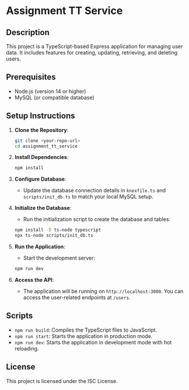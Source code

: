 # Assignment TT Service

## Description
This project is a TypeScript-based Express application for managing user data. It includes features for creating, updating, retrieving, and deleting users.

## Prerequisites
- Node.js (version 14 or higher)
- MySQL (or compatible database)

## Setup Instructions

1. **Clone the Repository**:
   ```bash
   git clone <your-repo-url>
   cd assignment_tt_service
   ```

2. **Install Dependencies**:
   ```bash
   npm install
   ```

3. **Configure Database**:
   - Update the database connection details in `knexfile.ts` and `scripts/init_db.ts` to match your local MySQL setup.

4. **Initialize the Database**:
   - Run the initialization script to create the database and tables:
   ```bash
   npm install -D ts-node typescript
   npx ts-node scripts/init_db.ts
   ```

5. **Run the Application**:
   - Start the development server:
   ```bash
   npm run dev
   ```

6. **Access the API**:
   - The application will be running on `http://localhost:3000`. You can access the user-related endpoints at `/users`.

## Scripts
- `npm run build`: Compiles the TypeScript files to JavaScript.
- `npm run start`: Starts the application in production mode.
- `npm run dev`: Starts the application in development mode with hot reloading.

## License
This project is licensed under the ISC License.
